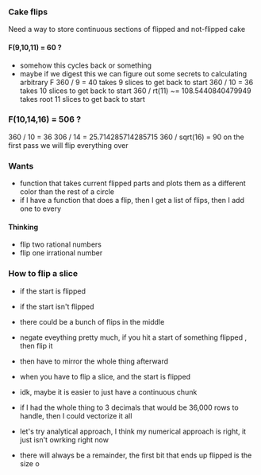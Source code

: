 ### Cake flips

Need a way to store continuous sections of flipped and not-flipped cake


#### F(9,10,11) = 60 ?
- somehow this cycles back or something
- maybe if we digest this we can figure out some secrets to calculating arbitrary F
360 / 9 = 40 takes 9 slices to get back to start
360 / 10 = 36 takes 10 slices to get back to start
360 / rt(11) ~= 108.5440840479949 takes root 11 slices to get back to start

### F(10,14,16) = 506 ?
360 / 10 = 36
306 / 14 = 25.714285714285715
360 / sqrt(16) = 90
on the first pass we will flip everything over

### Wants
- function that takes current flipped parts and plots them as a different color than the rest of a circle
- if I have a function that does a flip, then I get a list of flips, then I add one to every



#### Thinking
- flip two rational numbers
- flip one irrational number


### How to flip a slice
- if the start is flipped
- if the start isn't flipped
- there could be a bunch of flips in the middle
- negate eveything pretty much, if you hit a start of something flipped , then flip it 
- then have to mirror the whole thing afterward


- when you have to flip a slice, and the start is flipped
- idk, maybe it is easier to just have a continuous chunk
- if I had the whole thing to 3 decimals that would be 36,000 rows to handle, then I could vectorize it all

- let's try analytical approach, I think my numerical approach is right, it just isn't owrking right now
- there will always be a remainder, the first bit that ends up flipped is the size o